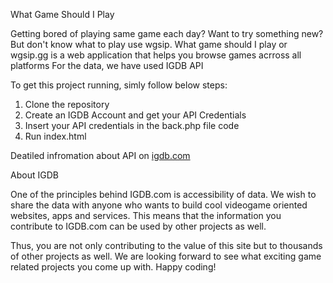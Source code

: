 What Game Should I Play

Getting bored of playing same game each day?
Want to try something new? But don't know what to play use wgsip.
What game should I play or wgsip.gg is a web application that helps you browse games acrross all platforms
For the data, we have used IGDB API

To get this project running, simly follow below steps:

1. Clone the repository
2. Create an IGDB Account and get your API Credentials
3. Insert your API credentials in the back.php file code
4. Run index.html

Deatiled infromation about API on [igdb.com](https://api-docs.igdb.com/#getting-started)

About IGDB 

One of the principles behind IGDB.com is accessibility of data. We wish to share the data with anyone who wants to build cool videogame oriented websites, apps and services. This means that the information you contribute to IGDB.com can be used by other projects as well.

Thus, you are not only contributing to the value of this site but to thousands of other projects as well. We are looking forward to see what exciting game related projects you come up with. Happy coding!
